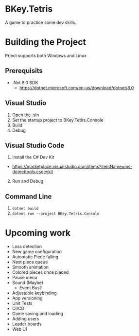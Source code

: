 # BKey.Tetris
A game to practice some dev skills.

# Building the Project

Prject supports both Windows and Linux

## Prerequisits

- .Net 8.0 SDK
  - https://dotnet.microsoft.com/en-us/download/dotnet/8.0

## Visual Studio

1. Open the .sln
2. Set the startup project to BKey.Tetirs.Console
3. Build
4. Debug

## Visual Studio Code

1. Install the C# Dev Kit
  - https://marketplace.visualstudio.com/items?itemName=ms-dotnettools.csdevkit
2. Run and Debug

## Command Line

1. `dotnet build`
2. `dotnet run --project BKey.Tetris.Console`

# Upcoming work
- Loss detection
- New game configuration
- Automatic Piece falling
- Next piece queue
- Smooth animation
- Colored pieces once placed
- Pause menu
- Sound (Maybe)
  - Event Bus?
- Adjustable keybinding
- App versioning
- Unit Tests
- CI/CD
- Game saving and loading
- Adding users
- Leader boards
- Web UI